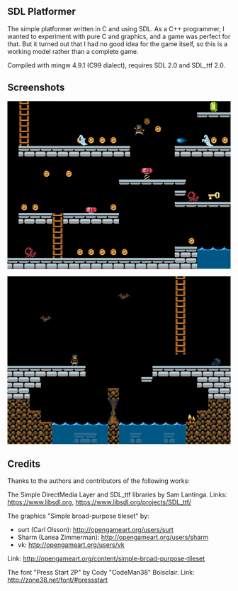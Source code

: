 SDL Platformer
--------------

The simple platformer written in C and using SDL. As a C++ programmer, I wanted 
to experiment with pure C and graphics, and a game was perfect for that. But it 
turned out that I had no good idea for the game itself, so this is a working 
model rather than a complete game.

Compiled with mingw 4.9.1 (C99 dialect), requires SDL 2.0 and SDL_ttf 2.0.


Screenshots
-----------

![screenshot1](/image/screenshot1.png)

![screenshot2](/image/screenshot2.png)


Credits
-------

Thanks to the authors and contributors of the following works:

The Simple DirectMedia Layer and SDL_ttf libraries by Sam Lantinga.
Links: https://www.libsdl.org, https://www.libsdl.org/projects/SDL_ttf/

The graphics "Simple broad-purpose tileset" by:

  - surt (Carl Olsson): http://opengameart.org/users/surt 
  - Sharm (Lanea Zimmerman): http://opengameart.org/users/sharm
  - vk: http://opengameart.org/users/vk
  
Link: http://opengameart.org/content/simple-broad-purpose-tileset
  
The font "Press Start 2P" by Cody "CodeMan38" Boisclair.
Link: http://zone38.net/font/#pressstart
